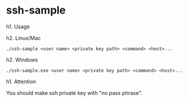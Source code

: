 # ssh-sample

h1. Usage

h2. Linux/Mac

```
./ssh-sample <user name> <private key path> <command> <host>...
```

h2. Windows

```
./ssh-sample.exe <user name> <private key path> <command> <host>...
```

h1. Attention

You should make ssh private key with "no pass phrase".
